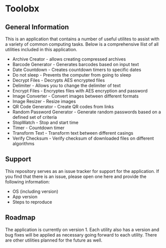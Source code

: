 # Toolobx

## General Information
This is an application that contains a number of useful utilites to assist with a variety of common computing tasks.  Below is a comprehensive llist of all utilities included in this application.  

- Archive Creator - allows creating compressed archives
- Barcode Generator - Generates barcodes based on input text
- Date Countdown - Creates countdown timers to specific dates
- Do not sleep - Prevents the computer from going to sleep
- Decrypt Files - Decrypts AES encrypted files
- Delimiter - Allows you to change the delimiter of text
- Encrypt Files - Encryptes files with AES encryption and password
- Image Converter - Convert images between different formats
- Image Resizer - Resize images 
- QR Code Generator - Create QR codes from links
- Random Password Generator - Generate random passwords based on a defined set of criteria
- StopWatch - Stop and start time
- Timer - Countdown timer
- Transform Text - Transform text between different casings
- Verify Checksum - Verify checksum of downloaded files on different algorithms

## Support
This repository serves as an issue tracker for support for the application.  If you find that there is an issue, please open one here and provide the following information:
- OS (including version)
- App version
- Steps to reproduce

## Roadmap
The application is currently on version 1.  Each utility also has a version and bug fixes will be applied as necessary going forward to each utility.  There are other utilities planned for the future as well.
